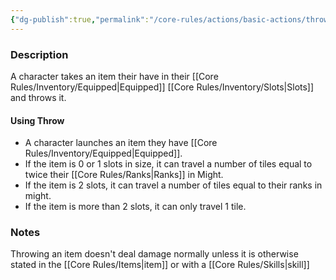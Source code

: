 ```yaml
---
{"dg-publish":true,"permalink":"/core-rules/actions/basic-actions/throw/"}
---
```


### Description
A character takes an item their have in their [[Core Rules/Inventory/Equipped\|Equipped]] [[Core Rules/Inventory/Slots\|Slots]] and throws it.

#### Using Throw
- A character launches an item they have [[Core Rules/Inventory/Equipped\|Equipped]].
- If the item is 0 or 1 slots in size, it can travel a number of tiles equal to twice their [[Core Rules/Ranks\|Ranks]] in Might.
- If the item is 2 slots, it can travel a number of tiles equal to their ranks in might.
- If the item is more than 2 slots, it can only travel 1 tile.

### Notes
Throwing an item doesn't deal damage normally unless it is otherwise stated in the [[Core Rules/Items\|item]] or with a [[Core Rules/Skills\|skill]]